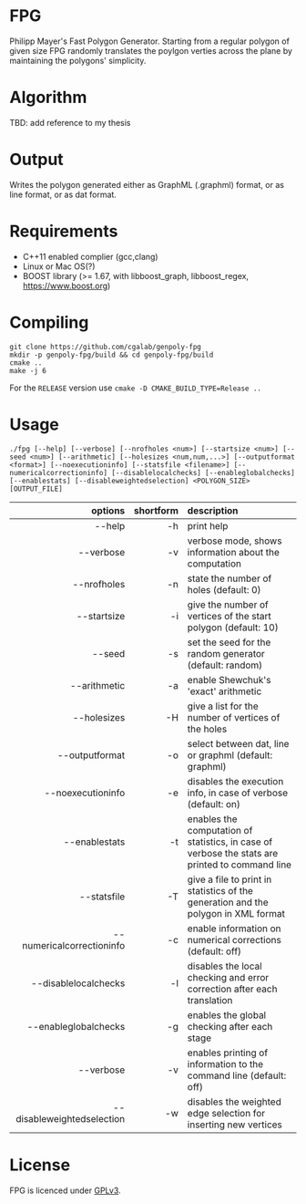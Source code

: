 # FPG

Philipp Mayer's Fast Polygon Generator. Starting from a regular polygon of given size FPG randomly translates the poylgon verties across the plane by maintaining the polygons' simplicity.

# Algorithm

TBD: add reference to my thesis

# Output

Writes the polygon generated either as GraphML (.graphml) format, or as line format, or as dat format.

# Requirements 
- C++11 enabled complier (gcc,clang)
- Linux or Mac OS(?)
- BOOST library (>= 1.67, with libboost_graph, libboost_regex, https://www.boost.org)

# Compiling 

	git clone https://github.com/cgalab/genpoly-fpg
	mkdir -p genpoly-fpg/build && cd genpoly-fpg/build
	cmake .. 
	make -j 6

For the `RELEASE` version use `cmake -D CMAKE_BUILD_TYPE=Release ..`

# Usage

	./fpg [--help] [--verbose] [--nrofholes <num>] [--startsize <num>] [--seed <num>] [--arithmetic] [--holesizes <num,num,...>] [--outputformat <format>] [--noexecutioninfo] [--statsfile <filename>] [--numericalcorrectioninfo] [--disablelocalchecks] [--enableglobalchecks] [--enablestats] [--disableweightedselection] <POLYGON_SIZE> [OUTPUT_FILE]

| options       | shortform | description   |
| -------------:|----------:|:------------- |
|  --help       | -h        | print help    |
|  --verbose    | -v        | verbose mode, shows information about the computation |
|  --nrofholes  | -n        | state the number of holes (default: 0)                |
|  --startsize  | -i        | give the number of vertices of the start polygon (default: 10) |
|  --seed       | -s        | set the seed for the random generator (default: random)        |
|  --arithmetic | -a        | enable Shewchuk's 'exact' arithmetic                           |
|  --holesizes  | -H        | give a list for the number of vertices of the holes            |
|  --outputformat  | -o     | select between dat, line or graphml (default: graphml)         |
|  --noexecutioninfo | -e   | disables the execution info, in case of verbose (default: on)  |
|  --enablestats   | -t     | enables the computation of statistics, in case of verbose the stats are printed to command line       |
|  --statsfile       | -T   | give a file to print in statistics of the generation and the polygon in XML format |
|  --numericalcorrectioninfo  | -c | enable information on numerical corrections (default: off)|
|  --disablelocalchecks  | -l    | disables the local checking and error correction after each translation       |
|  --enableglobalchecks  | -g    | enables the global checking after each stage              |
|  --verbose    | -v        | enables printing of information to the command line (default: off)     |
|  --disableweightedselection | -w | disables the weighted edge selection for inserting new vertices |

# License

FPG is licenced under [GPLv3](https://www.gnu.org/licenses/gpl-3.0.html).